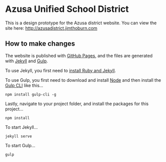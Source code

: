 # Azusa Unified School District

This is a design prototype for the Azusa district website. You can view the site here:
http://azusadistrict.jimthoburn.com

## How to make changes

The website is published with [GitHub Pages](https://pages.github.com), and the files are generated with [Jekyll](https://jekyllrb.com) and [Gulp](http://gulpjs.com).

To use Jekyll, you first need to [install Ruby and Jekyll](https://jekyllrb.com/docs/installation/).

To use Gulp, you first need to download and install [Node](https://nodejs.org/en/) and then install the [Gulp CLI](https://www.npmjs.com/package/gulp-cli) like this…

```
npm install gulp-cli -g
```

Lastly, navigate to your project folder, and install the packages for this project…

```
npm install
```

To start Jekyll…

```
jekyll serve
```

To start Gulp…

```
gulp
```
